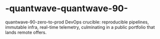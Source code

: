 # -quantwave-quantwave-90-
quantwave-90-zero-to-prod DevOps crucible: reproducible pipelines, immutable infra, real-time telemetry, culminating in a public portfolio that lands remote offers.
